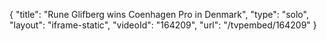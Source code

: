 {
    "title": "Rune Glifberg wins Coenhagen Pro in Denmark",
    "type": "solo",
    "layout": "iframe-static",
    "videoId": "164209",
    "url": "\/tvpembed\/164209"
}